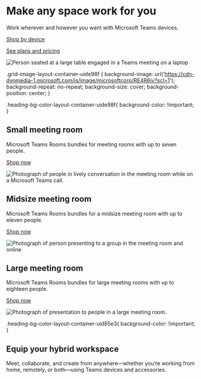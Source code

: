# Make any space work for you

Work wherever and however you want with Microsoft Teams devices.

[Shop by device](https://www.microsoft.com/en-us/microsoft-teams/across-devices/devices)

[See plans and pricing](https://www.microsoft.com/en-us/microsoft-teams/microsoft-teams-rooms/compare-rooms-plans)

 ![Person seated at a large table engaged in a Teams meeting on a laptop](https://cdn-dynmedia-1.microsoft.com/is/image/microsoftcorp/Hero-TeamsInstantMessaging-1920x570-2x_RE4Re5K?resMode=sharp2&op_usm=1.5,0.65,15,0&wid=3840&hei=1140&qlt=85&fmt=png-alpha)

.grid-image-layout-container-uide98f { background-image: url('https://cdn-dynmedia-1.microsoft.com/is/image/microsoftcorp/RE4R6jv?scl=1'); background-repeat: no-repeat; background-size: cover; background-position: center; }

.heading-bg-color-layout-container-uide98f{ background-color: !important; }

## Small meeting room

  

Microsoft Teams Rooms bundles for meeting rooms with up to seven people.

[Shop now](https://www.microsoft.com/en-us/microsoft-365/microsoft-teams/across-devices/spaces/category?spaceid=10)

![Photograph of people in lively conversation in the meeting room while on a Microsoft Teams call.](https://cdn-dynmedia-1.microsoft.com/is/image/microsoftcorp/LegacySmallRoom_RE4RbvT?resMode=sharp2&op_usm=1.5,0.65,15,0&wid=440&hei=233&qlt=99&fit=constrain)

## Midsize meeting room

Microsoft Teams Rooms bundles for a midsize meeting room with up to eleven people.

[Shop now](https://www.microsoft.com/en-us/microsoft-365/microsoft-teams/across-devices/spaces/category?spaceid=9)

![Photograph of person presenting to a group in the meeting room and online](https://cdn-dynmedia-1.microsoft.com/is/image/microsoftcorp/LegacyMediumRoom_RE4R153?resMode=sharp2&op_usm=1.5,0.65,15,0&wid=440&hei=223&qlt=99&fit=constrain)

## Large meeting room

Microsoft Teams Rooms bundles for large meeting rooms with up to eighteen people.

[Shop now](https://www.microsoft.com/en-us/microsoft-365/microsoft-teams/across-devices/spaces/category?spaceid=8)

![Photograph of presentation to people in a large meeting room.](https://cdn-dynmedia-1.microsoft.com/is/image/microsoftcorp/LegacyLargeRoom_RE4R150?resMode=sharp2&op_usm=1.5,0.65,15,0&wid=440&hei=233&qlt=85&fit=constrain)

.heading-bg-color-layout-container-uid85e3{ background-color: !important; }

## Equip your hybrid workspace

Meet, collaborate, and create from anywhere—whether you’re working from home, remotely, or both—using Teams devices and accessories.